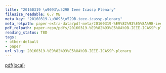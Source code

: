 ```yaml
---
title: "20160319 \u9093\u529B Ieee Icassp Plenary"
filesize_readable: 6.7 MB
meta_key: "20160319-\u9093\u529B-ieee-icassp-plenary"
meta_relpath: paper-extra-data/pdf-meta/20160319-%E9%82%93%E5%8A%9B-ieee-icassp-plenary.yaml
pdf_relpath: paper-repo/pdfs/20160319-%E9%82%93%E5%8A%9B-IEEE-ICASSP-plenary.pdf
reading_status: TBD
tags:
- other-default
- paper
url_slug: 20160319-%E9%82%93%E5%8A%9B-IEEE-ICASSP-plenary
---
```


[pdf(local)](../../paper-repo/pdfs/20160319-%E9%82%93%E5%8A%9B-IEEE-ICASSP-plenary.pdf)
